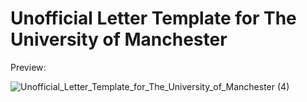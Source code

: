 # Unofficial Letter Template for The University of Manchester

Preview:

![Unofficial_Letter_Template_for_The_University_of_Manchester (4)](https://github.com/user-attachments/assets/36101a1e-e3e7-47c1-9452-b3054e471ac7)

